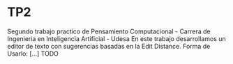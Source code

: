 # TP2
Segundo trabajo practico de Pensamiento Computacional - Carrera de Ingenieria en Inteligencia Artificial - Udesa
En este trabajo desarrollamos un editor de texto con sugerencias basadas en la Edit Distance.
Forma de Usarlo:
[...] TODO